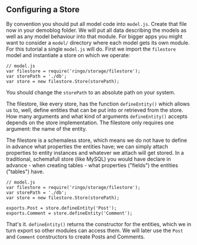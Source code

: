 Configuring a Store
-----------------

By convention you should put all model code into `model.js`. Create that file now in your demoblog folder. We will put all data describing the models as well as any model behaviour into that module. For bigger apps you might want to consider a `model/` directory where each model gets its own module. For this tutorial a single `model.js` will do. First we import the `filestore` model and instantiate a store on which we operate:

    // model.js
    var filestore = require('ringo/storage/filestore');
    var storePath = './db';
    var store = new filestore.Store(storePath);

You should change the `storePath` to an absolute path on your system.

The filestore, like every store, has the function `defineEntity()` which allows us to, well, define entities that can be put into or retrieved from the store. How many arguments and what kind of arguments `defineEntity()` accepts depends on the store implementation. The filestore only requires one argument: the name of the entity.

The filestore is a schemaless store, which means we do not have to define in advance what properties the entities have; we can simply attach properties to entity instances and whatever we attach will get stored. In a traditional, schemafull store (like MySQL) you would have declare in advance - when creating tables - what properties ("fields") the entities ("tables") have.

    // model.js
    var filestore = require('ringo/storage/filestore');
    var storePath = './db';
    var store = new filestore.Store(storePath);

    exports.Post = store.defineEntity('Post');
    exports.Comment = store.defineEntity('Comment');

That's it. `defineEntity()` returns the constructor for the entities, which we in turn export so other modules can access them. We will later use the `Post` and `Comment` constructors to create Posts and Comments.

